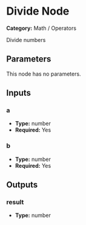 
# Divide Node

**Category:** Math / Operators

Divide numbers

## Parameters

This node has no parameters.

## Inputs


### a
- **Type:** number
- **Required:** Yes



### b
- **Type:** number
- **Required:** Yes



## Outputs


### result
- **Type:** number




